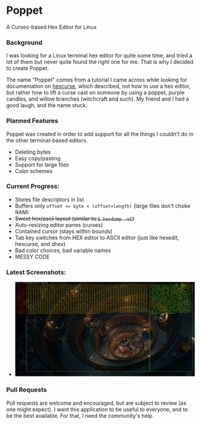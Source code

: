 # Poppet
A Curses-based Hex Editor for Linux

### Background
I was looking for a Linux terminal hex editor for quite some time, and tried a lot of them but never quite found the right one for me. That is why I decided to create Poppet.

The name "Poppet" comes from a tutorial I came across while looking for documentation on [hexcurse](https://github.com/LonnyGomes/hexcurse), which described, not how to use a hex editor, but rather how to lift a curse cast on someone by using a poppet, purple candles, and willow branches (witchcraft and such). My friend and I had a good laugh, and the name stuck.

### Planned Features
Poppet was created in order to add support for all the things I couldn't do in the other terminal-based editors.
- Deleting bytes
- Easy copy/pasting
- Support for large files
- Color schemes

### Current Progress:
- Stores file descriptors in list
- Buffers only `offset <= byte < (offset+length)` (large files don't choke RAM)
- ~~Sweet hex/ascii layout (similar to `$ hexdump -vC`)~~
- Auto-resizing editor panes (curses)
- Contained cursor (stays within bounds)
- Tab key switches from HEX editor to ASCII editor (just like hexedit, hexcurse, and dhex)
- Bad color choices, bad variable names
- MESSY CODE

### Latest Screenshots:
- ![screenshot](https://raw.githubusercontent.com/Kagami95/Poppet/master/latest_screenshot.png)

### Pull Requests
Pull requests are welcome and encouraged, but are subject to review (as one might expect). I want this application to be useful to everyone, and to be the best available. For that, I need the community's  help.
